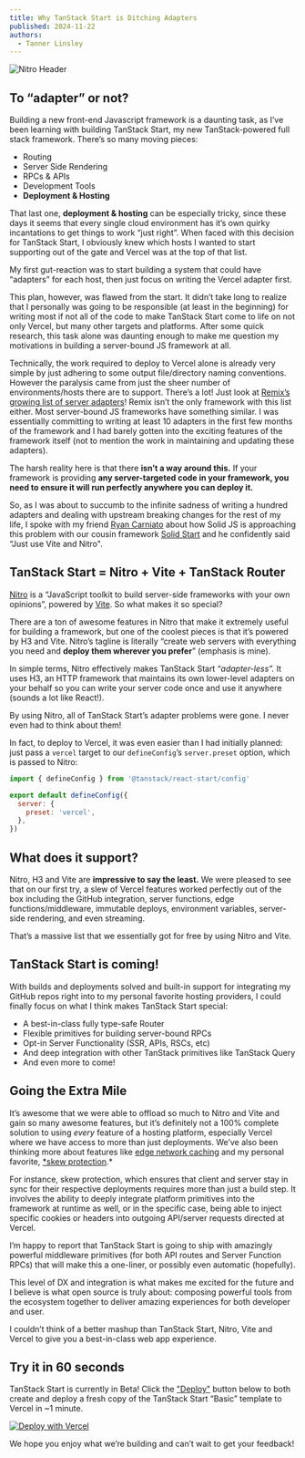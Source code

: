 ```yaml
---
title: Why TanStack Start is Ditching Adapters
published: 2024-11-22
authors:
  - Tanner Linsley
---
```


![Nitro Header](/blog-assets/why-tanstack-start-is-ditching-adapters/nitro.jpg)

## To “adapter” or not?

Building a new front-end Javascript framework is a daunting task, as I’ve been learning with building TanStack Start, my new TanStack-powered full stack framework. There’s so many moving pieces:

- Routing
- Server Side Rendering
- RPCs & APIs
- Development Tools
- **Deployment & Hosting**

That last one, **deployment & hosting** can be especially tricky, since these days it seems that every single cloud environment has it’s own quirky incantations to get things to work “just right”. When faced with this decision for TanStack Start, I obviously knew which hosts I wanted to start supporting out of the gate and Vercel was at the top of that list.

My first gut-reaction was to start building a system that could have “adapters” for each host, then just focus on writing the Vercel adapter first.

This plan, however, was flawed from the start. It didn’t take long to realize that I personally was going to be responsible (at least in the beginning) for writing most if not all of the code to make TanStack Start come to life on not only Vercel, but many other targets and platforms. After some quick research, this task alone was daunting enough to make me question my motivations in building a server-bound JS framework at all.

Technically, the work required to deploy to Vercel alone is already very simple by just adhering to some output file/directory naming conventions. However the paralysis came from just the sheer number of environments/hosts there are to support. There’s a lot! Just look at [Remix’s growing list of server adapters](https://remix.run/docs/en/main/other-api/adapter)! Remix isn’t the only framework with this list either. Most server-bound JS frameworks have something similar. I was essentially committing to writing at least 10 adapters in the first few months of the framework and I had barely gotten into the exciting features of the framework itself (not to mention the work in maintaining and updating these adapters).

The harsh reality here is that there **isn’t a way around this.** If your framework is providing **any server-targeted code in your framework, you need to ensure it will run perfectly anywhere you can deploy it.**

So, as I was about to succumb to the infinite sadness of writing a hundred adapters and dealing with upstream breaking changes for the rest of my life, I spoke with my friend [Ryan Carniato](https://twitter.com/ryancarniato) about how Solid JS is approaching this problem with our cousin framework [Solid Start](https://start.solidjs.com/) and he confidently said “Just use Vite and Nitro".

## TanStack Start = Nitro + Vite + TanStack Router

[Nitro](https://nitro.unjs.io/) is a “JavaScript toolkit to build server-side frameworks with your own opinions”, powered by [Vite](https://vite.dev/). So what makes it so special?

There are a ton of awesome features in Nitro that make it extremely useful for building a framework, but one of the coolest pieces is that it’s powered by H3 and Vite. Nitro’s tagline is literally “create web servers with everything you need and **deploy them wherever you prefer**” (emphasis is mine).

In simple terms, Nitro effectively makes TanStack Start “_adapter-less”._ It uses H3, an HTTP framework that maintains its own lower-level adapters on your behalf so you can write your server code once and use it anywhere (sounds a lot like React!).

By using Nitro, all of TanStack Start’s adapter problems were gone. I never even had to think about them!

In fact, to deploy to Vercel, it was even easier than I had initially planned: just pass a `vercel` target to our `defineConfig`’s `server.preset` option, which is passed to Nitro:

```jsx
import { defineConfig } from '@tanstack/react-start/config'

export default defineConfig({
  server: {
    preset: 'vercel',
  },
})
```

## What does it support?

Nitro, H3 and Vite are **impressive to say the least.** We were pleased to see that on our first try, a slew of Vercel features worked perfectly out of the box including the GitHub integration, server functions, edge functions/middleware, immutable deploys, environment variables, server-side rendering, and even streaming.

That’s a massive list that we essentially got for free by using Nitro and Vite.

## TanStack Start is coming!

With builds and deployments solved and built-in support for integrating my GitHub repos right into to my personal favorite hosting providers, I could finally focus on what I think makes TanStack Start special:

- A best-in-class fully type-safe Router
- Flexible primitives for building server-bound RPCs
- Opt-in Server Functionality (SSR, APIs, RSCs, etc)
- And deep integration with other TanStack primitives like TanStack Query
- And even more to come!

## Going the Extra Mile

It’s awesome that we were able to offload so much to Nitro and Vite and gain so many awesome features, but it’s definitely not a 100% complete solution to using _every_ feature of a hosting platform, especially Vercel where we have access to more than just deployments. We’ve also been thinking more about features like [edge network caching](https://vercel.com/docs/edge-network/caching) and my personal favorite, [\*skew protection](https://vercel.com/docs/deployments/skew-protection).\*

For instance, skew protection, which ensures that client and server stay in sync for their respective deployments requires more than just a build step. It involves the ability to deeply integrate platform primitives into the framework at runtime as well, or in the specific case, being able to inject specific cookies or headers into outgoing API/server requests directed at Vercel.

I’m happy to report that TanStack Start is going to ship with amazingly powerful middleware primitives (for both API routes and Server Function RPCs) that will make this a one-liner, or possibly even automatic (hopefully).

This level of DX and integration is what makes me excited for the future and I believe is what open source is truly about: composing powerful tools from the ecosystem together to deliver amazing experiences for both developer and user.

I couldn’t think of a better mashup than TanStack Start, Nitro, Vite and Vercel to give you a best-in-class web app experience.

## Try it in 60 seconds

TanStack Start is currently in Beta! Click the ["Deploy"](https://vercel.com/new/clone?repository-url=https%3A%2F%2Fgithub.com%2Ftanstack%2Frouter%2Ftree%2Fmain%2Fexamples%2Freact%2Fbasic-file-based&project-name=my-tanstack-project&repository-name=my-tanstack-project) button below to both create and deploy a fresh copy of the TanStack Start “Basic” template to Vercel in ~1 minute.

[![Deploy with Vercel](https://vercel.com/button)](https://vercel.com/new/clone?repository-url=https%3A%2F%2Fgithub.com%2Ftanstack%2Frouter%2Ftree%2Fmain%2Fexamples%2Freact%2Fbasic-file-based&project-name=my-tanstack-project&repository-name=my-tanstack-project)

We hope you enjoy what we’re building and can’t wait to get your feedback!
